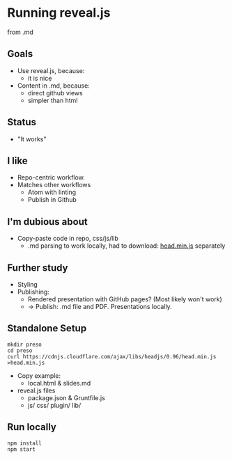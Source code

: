 # Running reveal.js
<!-- markdownlint-disable MD012 -->
from .md



## Goals

* Use reveal.js, because:
  * it is nice
* Content in .md, because:
  * direct github views
  * simpler than html



## Status

* "It works"



## I like

* Repo-centric workflow.
* Matches other workflows
  * Atom with linting
  * Publish in Github



## I'm dubious about

* Copy-paste code in repo, css/js/lib
  * .md parsing to work locally, had to download:
   [head.min.js](https://cdnjs.cloudflare.com/ajax/libs/headjs/0.96/head.min.js)
   separately



## Further study

* Styling
* Publishing:
  * Rendered presentation with GitHub pages? (Most likely won't work)
  * -> Publish: .md file and PDF. Presentations locally.



## Standalone Setup

```#!shell
mkdir preso
cd preso
curl https://cdnjs.cloudflare.com/ajax/libs/headjs/0.96/head.min.js >head.min.js
```

* Copy example:
  * local.html & slides.md
* reveal.js files
  * package.json & Gruntfile.js
  * js/ css/ plugin/ lib/


## Run locally

```#!shell
npm install
npm start
```
